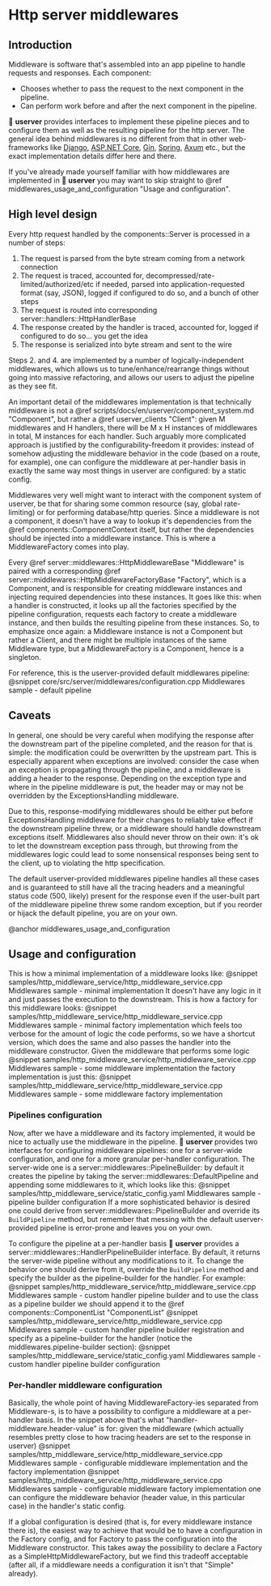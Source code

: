 # Http server middlewares

## Introduction

Middleware is software that's assembled into an app pipeline to handle requests and responses. Each component:

* Chooses whether to pass the request to the next component in the pipeline.
* Can perform work before and after the next component in the pipeline.

🐙 **userver** provides interfaces to implement these pipeline pieces and to configure them
as well as the resulting pipeline for the http server.
The general idea behind middlewares is no different from that in other web-frameworks like
[Django](https://docs.djangoproject.com/en/5.0/topics/http/middleware/),
[ASP.NET Core](https://learn.microsoft.com/en-us/aspnet/core/fundamentals/middleware/?view=aspnetcore-8.0/),
[Gin](https://gin-gonic.com/docs/examples/custom-middleware/),
[Spring](https://docs.spring.io/spring-framework/reference/web/webmvc/mvc-config/interceptors.html),
[Axum](https://docs.rs/axum/latest/axum/middleware/index.html) etc., but the exact implementation details
differ here and there.

If you've already made yourself familiar with how middlewares are implemented in 🐙 **userver**
you may want to skip straight to @ref middlewares_usage_and_configuration "Usage and configuration".

## High level design

Every http request handled by the components::Server is processed in a number of steps:

1. The request is parsed from the byte stream coming from a network connection
2. The request is traced, accounted for, decompressed/rate-limited/authorized/etc if needed, parsed into
   application-requested format (say, JSON), logged if configured to do so, and a bunch of other steps
3. The request is routed into corresponding server::handlers::HttpHandlerBase
4. The response created by the handler is traced, accounted for, logged if configured to do so... you get the idea
5. The response is serialized into byte stream and sent to the wire

Steps 2. and 4. are implemented by a number of logically-independent middlewares, which allows us to
tune/enhance/rearrange things without going into massive refactoring,
and allows our users to adjust the pipeline as they see fit.

An important detail of the middlewares implementation is that technically middleware is not a @ref scripts/docs/en/userver/component_system.md "Component",
but rather a @ref userver_clients "Client":
given M middlewares and H handlers, there will be M x H instances of middlewares in total, M instances for each handler.
Such arguably more complicated approach is justified by the configurability-freedom it provides: instead of somehow
adjusting the middleware behavior in the code (based on a route, for example), one can configure the middleware at
per-handler basis in exactly the same way most things in userver are configured: by a static config.

Middlewares very well might want to interact with the component system of userver, be that for sharing some common
resource (say, global rate-limiting) or for performing database/http queries. Since a middleware is not a component,
it doesn't have a way to lookup it's dependencies from the @ref components::ComponentContext itself, but rather
the dependencies should be injected into a middleware instance. This is where a MiddlewareFactory comes into play.

Every @ref server::middlewares::HttpMiddlewareBase "Middleware" is paired with a corresponding @ref server::middlewares::HttpMiddlewareFactoryBase "Factory", which is a Component, and is responsible for creating
middleware instances and injecting required dependencies into these instances. It goes like this: when a handler is
constructed, it looks up all the factories specified by the pipeline configuration, requests each factory to create a
middleware instance, and then builds the resulting pipeline from these instances.
So, to emphasize once again: a Middleware instance is not a Component but rather a Client, and there might be multiple
instances of the same Middleware type, but a MiddlewareFactory is a Component, hence is a singleton.

For reference, this is the userver-provided default middlewares pipeline:
@snippet core/src/server/middlewares/configuration.cpp  Middlewares sample - default pipeline

## Caveats

In general, one should be very careful when modifying the response after the downstream part of the pipeline completed,
and the reason for that is simple: the modification could be overwritten by the upstream part. This is especially
apparent when exceptions are involved: consider the case when an exception is propagating through the pipeline, 
and a middleware is adding a header to the response.
Depending on the exception type and where in the pipeline middleware is put, the header may or may not be overridden 
by the ExceptionsHandling middleware.

Due to this, response-modifying middlewares should be either put before ExceptionsHandling middleware for their changes
to reliably take effect if the downstream pipeline threw, or a middleware should handle downstream exceptions itself.
Middlewares also should never throw on their own: it's ok to let the downstream exception pass through, but throwing
from the middlewares logic could lead to some nonsensical responses being sent to the client, up to violating the http
specification.

The default userver-provided middlewares pipeline handles all these cases and is guaranteed to still have all the
tracing headers and a meaningful status code (500, likely) present for the response even if the user-built part of the
middleware pipeline threw some random exception, but if you reorder or hijack the default pipeline, you are on your own.

@anchor middlewares_usage_and_configuration
## Usage and configuration

This is how a minimal implementation of a middleware looks like:
@snippet samples/http_middleware_service/http_middleware_service.cpp  Middlewares sample - minimal implementation
It doesn't have any logic in it and just passes the execution to the downstream.
This is how a factory for this middleware looks:
@snippet samples/http_middleware_service/http_middleware_service.cpp  Middlewares sample - minimal factory implementation
which feels too verbose for the amount of logic the code performs, so we have a shortcut version, which does the same 
and also passes the handler into the middleware constructor. Given the middleware that performs some logic
@snippet samples/http_middleware_service/http_middleware_service.cpp  Middlewares sample - some middleware implementation
the factory implementation is just this:
@snippet samples/http_middleware_service/http_middleware_service.cpp  Middlewares sample - some middleware factory implementation

### Pipelines configuration

Now, after we have a middleware and its factory implemented, it would be nice to actually use the middleware in the
pipeline. 
🐙 **userver** provides two interfaces for configuring middleware pipelines: one for a server-wide configuration,
and one for a more granular per-handler configuration.
The server-wide one is a server::middlewares::PipelineBuilder: by default it creates the pipeline by taking the server::middlewares::DefaultPipeline and appending
some middlewares to it, which looks like this:
@snippet samples/http_middleware_service/static_config.yaml  Middlewares sample - pipeline builder configuration
If a more sophisticated behavior is desired one could derive from server::middlewares::PipelineBuilder and override its `BuildPipeline` method,
but remember that messing with the default userver-provided pipeline is error-prone and leaves you on your own.

To configure the pipeline at a per-handler basis 🐙 **userver** provides a server::middlewares::HandlerPipelineBuilder interface.
By default, it returns the server-wide pipeline without any modifications to it. To change the behavior one should 
derive from it, override the `BuildPipeline` method and specify the builder as the pipeline-builder for the handler.
For example:
@snippet samples/http_middleware_service/http_middleware_service.cpp  Middlewares sample - custom handler pipeline builder
and to use the class as a pipeline builder we should append it to the @ref components::ComponentList "ComponentList"
@snippet samples/http_middleware_service/http_middleware_service.cpp  Middlewares sample - custom handler pipeline builder registration
and specify as a pipeline-builder for the handler (notice the middlewares.pipeline-builder section):
@snippet samples/http_middleware_service/static_config.yaml  Middlewares sample - custom handler pipeline builder configuration

### Per-handler middleware configuration

Basically, the whole point of having MiddlewareFactory-ies separated from Middleware-s, is to have a possibility to 
configure a middleware at a per-handler basis.
In the snippet above that's what "handler-middleware.header-value" is for: given the middleware (which actually 
resembles pretty close to how tracing headers are set to the response in userver)
@snippet samples/http_middleware_service/http_middleware_service.cpp  Middlewares sample - configurable middleware implementation
and the factory implementation
@snippet samples/http_middleware_service/http_middleware_service.cpp  Middlewares sample - configurable middleware factory implementation
one can configure the middleware behavior (header value, in this particular case) in the handler's static config.

If a global configuration is desired (that is, for every middleware instance there is), the easiest way to achieve that
would be to have a configuration in the Factory config, and for Factory to pass the configuration into the Middleware 
constructor. This takes away the possibility to declare a Factory as a SimpleHttpMiddlewareFactory, but we find this
tradeoff acceptable (after all, if a middleware needs a configuration it isn't that "Simple" already).
